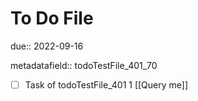 # To Do File

due:: 2022-09-16

metadatafield:: todoTestFile_401_70

- [ ] Task of todoTestFile_401 1 [[Query me]]
